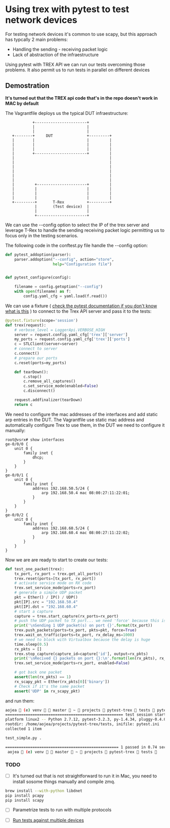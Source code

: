 # Using trex with pytest to test network devices

For testing network devices it's common to use scapy, but this approach has
typcally 2 main problems:

* Handling the sending - receiving packet logic
* Lack of abstraction of the infraestructure

Using pytest with TREX API we can run our tests overcoming those problems. 
It also permit us to run tests in parallel on different devices

## Demostration

**It's turned out that the TREX api code that's in the repo doesn't work in MAC
by default**

The Vagrantfile deploys us the typical DUT infraestructure:





                +-----------------------+
                |                       |
                |                       |
       +--------+     DUT               +---------+
       |        |                       |         |
       |        |                       |         |
       |        |                       |         |
       |        +-----------------------+         |
       |                                          |
       |                                          |
       |                                          |
       |                                          |
       |                                          |
       |                                          |
       |         +----------------------+         |
       |         |                      |         |
       |         |                      |         |
       |         |                      |         |
       +---------+       T-Rex          +---------+
                 |       (Test device)  |
                 |                      |
                 +----------------------+


We can use the --config option to select the IP of the trex server and leverage
T-Rex to handle the sending receiving packet logic permitting us to focus only
in the testing scenarios. 

The following code in the conftest.py file handle the --config option:

```python
def pytest_addoption(parser):
    parser.addoption("--config", action="store",
                     help="Configuration file")


def pytest_configure(config):

    filename = config.getoption("--config")
    with open(filename) as f:
        config.yaml_cfg = yaml.load(f.read())

```

We can use a fixture ( [check the pytest documentation if you don't know what is
this](https://docs.pytest.org/en/latest/fixture.html) ) to connect to the Trex
API server and pass it to the tests:

```python
@pytest.fixture(scope='session')
def trex(request):
    # verbose_level = LoggerApi.VERBOSE_HIGH
    server = request.config.yaml_cfg['trex']['server']
    my_ports = request.config.yaml_cfg['trex']['ports']
    c = STLClient(server=server)
    # connect to server
    c.connect()
    # prepare our ports
    c.reset(ports=my_ports)

    def tearDown():
        c.stop()
        c.remove_all_captures()
        c.set_service_mode(enabled=False)
        c.disconnect()

    request.addfinalizer(tearDown)
    return c
```

We need to configure the mac addresses of the interfaces and add static arp
entries in the DUT. The Vagrantfile use static mac address and automatically
configure Trex to use them, in the DUT we need to configure it manually:

```
root@vsrx# show interfaces 
ge-0/0/0 {
    unit 0 {
        family inet {
            dhcp;
        }
    }
}
ge-0/0/1 {
    unit 0 {
        family inet {
            address 192.168.50.5/24 {
                arp 192.168.50.4 mac 08:00:27:11:22:01;
            }
        }
    }
}
ge-0/0/2 {
    unit 0 {
        family inet {
            address 192.168.60.5/24 {
                arp 192.168.60.4 mac 08:00:27:11:22:02;
            }
        }
    }
}

```



Now we are are ready to start to create our tests:


```python
def test_one_packet(trex):
    tx_port, rx_port = trex.get_all_ports()
    trex.reset(ports=[tx_port, rx_port])
    # activate service mode on RX code
    trex.set_service_mode(ports=rx_port)
    # generate a simple UDP packet
    pkt = Ether() / IP() / UDP()
    pkt[IP].src = "192.168.50.4"
    pkt[IP].dst = "192.168.60.4"
    # start a capture
    capture = trex.start_capture(rx_ports=rx_port)
    # push the UDP packet to TX port... we need 'force' because this is under service mode
    print('\nSending 1 UDP packet(s) on port {}'.format(tx_port))
    trex.push_packets(ports=tx_port, pkts=pkt, force=True)
    trex.wait_on_traffic(ports=tx_port, rx_delay_ms=1000)
    # we need to block with Virtualbox because the delay is huge
    time.sleep(0.5)
    rx_pkts = []
    trex.stop_capture(capture_id=capture['id'], output=rx_pkts)
    print('\nRecived {} packets on port {}:\n'.format(len(rx_pkts), rx_port))
    trex.set_service_mode(ports=rx_port, enabled=False)

    # got back one packet
    assert(len(rx_pkts) == 1)
    rx_scapy_pkt = Ether(rx_pkts[0]['binary'])
    # Check if it's the same packet
    assert('UDP' in rx_scapy_pkt)
```

and run them:

```bash
aojea  (e) venv   master  ~  projects  pytest-trex  tests  pytest --config=config.local.yaml
==================================================== test session starts =====================================================
platform linux2 -- Python 2.7.12, pytest-3.2.3, py-1.4.34, pluggy-0.4.0
rootdir: /home/aojea/projects/pytest-trex/tests, inifile: pytest.ini
collected 1 item                                                                                                              

test_simple.py .

================================================== 1 passed in 0.74 seconds ==================================================
 aojea  (e) venv   master  ~  projects  pytest-trex  tests  

```

### TODO

- [ ] It's turned out that is not straightforward to run it in Mac, you need to install sosome things manually and compile zmq.

```sh
brew install --with-python libdnet
pip install pcapy
pip install scapy
```

- [ ] Parametrize tests to run with multiple protocols
- [ ] [Run tests against multiple
  devices](https://holgerkrekel.net/2013/11/12/running-tests-against-multiple-devicesresources-in-parallel/)

